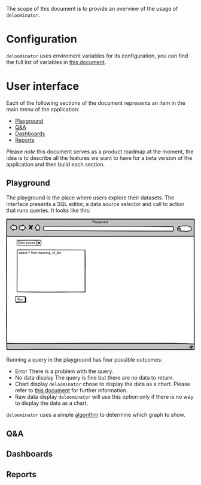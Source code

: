 The scope of this document is to provide an overview of the usage of
`deloominator`.

# Configuration

`deloominator` uses enviroment variables for its configuration, you can find
the full list of variables in [this document](/docs/variables.md).

# User interface

Each of the following sections of the document represents an item in the main
menu of the application:

- [Playground](#playground)
- [Q&A](#q&a)
- [Dashboards](#dashboards)
- [Reports](#reports)

Please *note* this document serves as a product roadmap at the moment, the
idea is to describe all the features we want to have for a beta version of the
application and then build each section.

## Playground

The playground is the place where users explore their datasets. The interface
presents a SQL editor, a data source selector and  call to action that runs
queries. It looks like this:

![playground mockup](/docs/img/playground.png)

Running a query in the playground has four possible outcomes:

- Error
  There is a problem with the query.
- No data display
  The query is fine but there are no data to return.
- Chart display
  `deloominator` chose to display the data as a chart. Please refer to [this
  document](/docs/charts.md) for further information.
- Raw data display
  `deloominator` will use this option only if there is no way to display the
  data as a chart.

`deloominator` uses a simple [algorithm](/docs/charts.md#algorithm) to
determine which graph to show.

## Q&A

## Dashboards

## Reports
